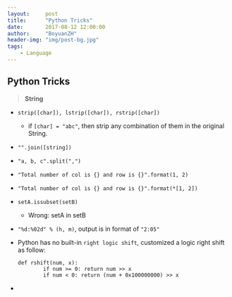 ```yaml
---
layout:     post
title:      "Python Tricks"
date:       2017-08-12 12:00:00
author:     "BoyuanZH"
header-img: "img/post-bg.jpg"
tags:
    - Language
---
```


## Python Tricks

> **String**

* ```strip([char]), lstrip([char]), rstrip([char])```
	* if ```[char] = "abc"```, then strip any combination of them in the original String.

* ```"".join([string])```
* ```"a, b, c".split(",")```
* ```"Total number of col is {} and row is {}".format(1, 2)```
* ```"Total number of col is {} and row is {}".format(*[1, 2])```
* ```setA.issubset(setB)```
    * Wrong: setA in setB

* ```"%d:%02d" % (h, m)```, output is in format of `"2:05"`
* Python has no built-in `right logic shift`, customized a logic right shift as follow:

    ```
    def rshift(num, x):
            if num >= 0: return num >> x
            if num < 0: return (num + 0x100000000) >> x
    ```
* 